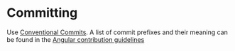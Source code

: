 # Committing

Use [Conventional Commits](https://www.conventionalcommits.org/en/v1.0.0/). A
list of commit prefixes and their meaning can be found in the [Angular
contribution
guidelines](https://github.com/angular/angular/blob/22b96b9/CONTRIBUTING.md#type)
